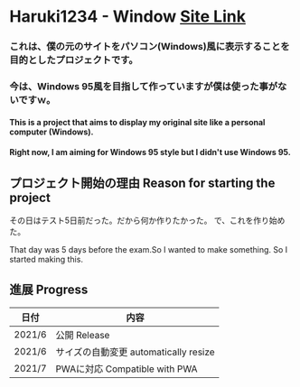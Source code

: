 # Haruki1234 - Window [**Site Link**](https://haruki1234.github.io/window/)

### これは、僕の元のサイトをパソコン(Windows)風に表示することを目的としたプロジェクトです。   
### 今は、Windows 95風を目指して作っていますが僕は使った事がないですｗ。 

#### This is a project that aims to display my original site like a personal computer (Windows). 
#### Right now, I am aiming for Windows 95 style but I didn't use Windows 95. 

## プロジェクト開始の理由 Reason for starting the project 
その日はテスト5日前だった。だから何か作りたかった。 
で、これを作り始めた。
 
That day was 5 days before the exam.So I wanted to make something. 
So I started making this. 

## 進展 Progress

| 日付 | 内容 |
| --- | ---- |
| 2021/6 | 公開 Release |
| 2021/6 | サイズの自動変更 automatically resize |
| 2021/7 | PWAに対応 Compatible with PWA |
